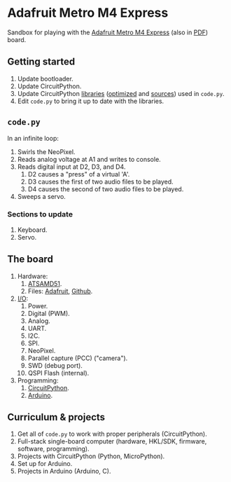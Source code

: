 # Adafruit Metro M4 Express

Sandbox for playing with the [Adafruit Metro M4 Express](https://learn.adafruit.com/adafruit-metro-m4-express-featuring-atsamd51) (also in [PDF](https://cdn-learn.adafruit.com/downloads/pdf/adafruit-metro-m4-express-featuring-atsamd51.pdf)) board.

## Getting started

1. Update bootloader.  
2. Update CircuitPython.  
3. Update CircuitPython [libraries](https://circuitpython.org/libraries) ([optimized](https://github.com/adafruit/Adafruit_CircuitPython_Bundle/releases/download/20220303/adafruit-circuitpython-bundle-7.x-mpy-20220303.zip) and [sources](https://github.com/adafruit/Adafruit_CircuitPython_Bundle/releases/download/20220303/adafruit-circuitpython-bundle-py-20220303.zip)) used in `code.py`.  
4. Edit `code.py` to bring it up to date with the libraries.  

## `code.py`

In an infinite loop:
1. Swirls the NeoPixel.  
2. Reads analog voltage at A1 and writes to console.  
3. Reads digital input at D2, D3, and D4.  
   1. D2 causes a "press" of a virtual 'A'.  
   2. D3 causes the first of two audio files to be played.  
   3. D4 causes the second of two audio files to be played.  
4. Sweeps a servo.  

### Sections to update

1. Keyboard.  
2. Servo.  

## The board

1. Hardware:
   1. [ATSAMD51](https://www.microchip.com/en-us/product/ATSAMD51G19A#).
   2. Files: [Adafruit](https://learn.adafruit.com/adafruit-metro-m4-express-featuring-atsamd51/downloads), [Github](https://github.com/adafruit/Adafruit-Metro-M4-Express-PCB).
3. [I/O](https://learn.adafruit.com/adafruit-metro-m4-express-featuring-atsamd51/pinouts):
   1. Power.  
   2. Digital (PWM).  
   3. Analog.  
   4. UART.  
   5. I2C.  
   6. SPI.  
   7. NeoPixel. 
   8. Parallel capture (PCC) ("camera").  
   9. SWD (debug port).  
   10. QSPI Flash (internal).
4. Programming:
   1. [CircuitPython](https://learn.adafruit.com/adafruit-metro-m4-express-featuring-atsamd51/circuitpython).  
   2. [Arduino](https://learn.adafruit.com/adafruit-metro-m4-express-featuring-atsamd51/setup).  

## Curriculum & projects

1. Get all of `code.py` to work with proper peripherals (CircuitPython).  
2. Full-stack single-board computer (hardware, HKL/SDK, firmware, software, programming).  
3. Projects with CircuitPython (Python, MicroPython).  
4. Set up for Arduino.  
5. Projects in Arduino (Arduino, C). 
